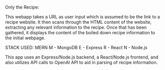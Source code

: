 Only the Recipe:

This webapp takes a URL as user input which is assumed to be the link to a recipe website. It then scans through the HTML content of the website, extracting any relevant information to the recipe. Once that has been gathered, it displays 
the content of the boiled down recipe information to the initial webpage.

STACK USED: MERN
M - MongoDB
E - Express
R - React
N - Node.js

This app uses an Express/Node.js backend, a React/Node.js frontend, and also utilizes API calls to OpenAI API to aid in parsing of recipe information.
